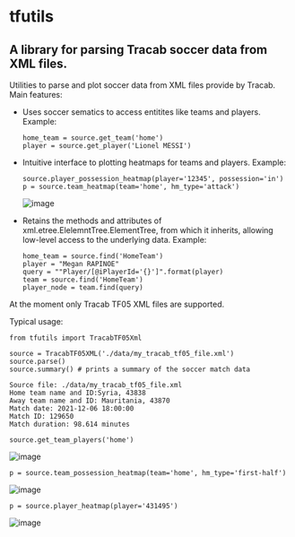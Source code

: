 # tfutils
## A library for parsing Tracab soccer data from XML files.

Utilities to parse and plot soccer data from XML files 
provide by Tracab. Main features:
* Uses soccer sematics to access entitites like teams and players.
  Example:
  ```
  home_team = source.get_team('home')
  player = source.get_player('Lionel MESSI')
  ```
* Intuitive interface to plotting heatmaps for teams and players.
  Example:
  ```
  source.player_possession_heatmap(player='12345', possession='in')
  p = source.team_heatmap(team='home', hm_type='attack')
  ```
  ![image](https://user-images.githubusercontent.com/2517549/200660261-45efed04-8495-4faa-bc17-77b56bbd6559.png)
  
* Retains the methods and attributes of xml.etree.ElelemntTree.ElementTree,
  from which it inherits, allowing low-level access to the underlying data. 
  Example:
  ```
  home_team = source.find('HomeTeam')
  player = "Megan RAPINOE"
  query = ""Player/[@iPlayerId='{}']".format(player)
  team = source.find('HomeTeam')
  player_node = team.find(query)
  ```
At the moment only Tracab TF05 XML files are supported.

Typical usage:
```
from tfutils import TracabTF05Xml

source = TracabTF05XML('./data/my_tracab_tf05_file.xml')
source.parse()
source.summary() # prints a summary of the soccer match data

Source file: ./data/my_tracab_tf05_file.xml
Home team name and ID:Syria, 43838
Away team name and ID: Mauritania, 43870
Match date: 2021-12-06 18:00:00
Match ID: 129650
Match duration: 98.614 minutes

source.get_team_players('home')
```
![image](https://user-images.githubusercontent.com/2517549/200660485-7f08d43d-c667-4348-8187-d70e201d3810.png)
```
p = source.team_possession_heatmap(team='home', hm_type='first-half')
```
![image](https://user-images.githubusercontent.com/2517549/200660885-69e652e1-56b0-4cc2-8045-f3f7cfb91b82.png)
```
p = source.player_heatmap(player='431495')
```
![image](https://user-images.githubusercontent.com/2517549/200661408-abe482da-8885-4bbc-8d6b-17a40f46d7c8.png)
